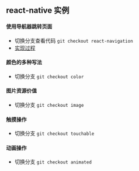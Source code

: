## react-native 实例

#### 使用导航器跳转页面

* 切换分支查看代码 `git checkout react-navigation`
* [实现过程](https://abigaleypc.github.io/2017/06/14/react-native%E4%BD%BF%E7%94%A8%E5%AF%BC%E8%88%AA%E5%99%A8%E8%B7%B3%E8%BD%AC%E9%A1%B5%E9%9D%A2/)

#### 颜色的多种写法

* 切换分支 `git checkout color`

#### 图片资源价值

* 切换分支 `git checkout image`

#### 触摸操作

* 切换分支 `git checkout touchable`

#### 动画操作

* 切换分支 `git checkout animated`

